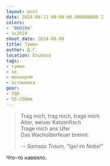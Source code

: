 ```yaml
---
layout: post
date: 2024-06-13 00:00:00.000000000 Z
colors:
- '000104'
- 1c2024
shoot_date: 2024-06-09
title: Туман
author: Д.Г.
location: Ёльбаза
tags:
- туман
- эе
- монохром
- остановка
gear:
- 70D
- 55-250mm
---
```


> Trag mich, trag mich, trage mich  
> Alter, weiser Katzenfisch  
> Trage mich ans Ufer  
> Das Wacholderfeuer brennt.  
>
> -- <cite>Samsas Traum, "Igel im Nebel"</cite>

Что-то навеяло.
